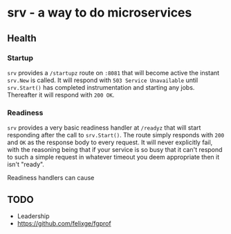 # srv - a way to do microservices

## Health

### Startup
`srv` provides a `/startupz` route on `:8081`  that will become active the instant `srv.New` is called. It will respond with `503 Service Unavailable` until `srv.Start()` has completed instrumentation and starting any jobs. Thereafter it will respond with `200 OK`.

### Readiness

`srv` provides a very basic readiness handler at `/readyz` that will start responding after the call to `srv.Start()`. The route simply responds with `200` and `OK` as the response body to every request. It will never explicitly fail, with the reasoning being that if your service is so busy that it can't respond to such a simple request in whatever timeout you deem appropriate then it isn't "ready".

Readiness handlers can cause

## TODO
- Leadership
- https://github.com/felixge/fgprof